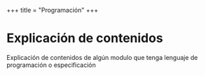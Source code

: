 +++
title = "Programación"
+++

# Explicación de contenidos

Explicación de contenidos de algún modulo que tenga lenguaje de programación o especificación